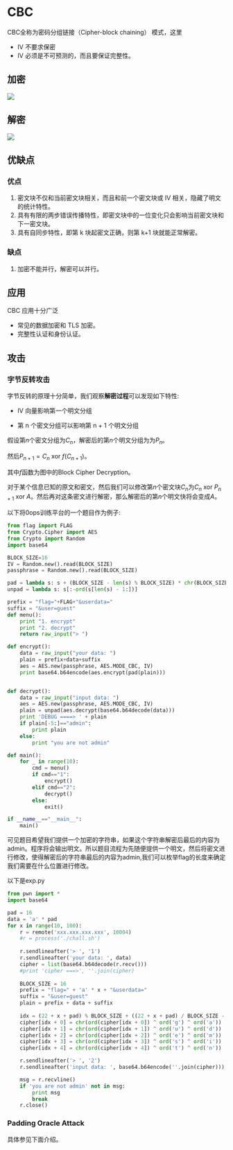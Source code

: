 # CBC

CBC全称为密码分组链接（Cipher-block chaining） 模式，这里

- IV 不要求保密
- IV 必须是不可预测的，而且要保证完整性。

## 加密

![](./figure/cbc_encryption.png)

## 解密

![](./figure/cbc_decryption.png)

## 优缺点

### 优点

1. 密文块不仅和当前密文块相关，而且和前一个密文块或 IV 相关，隐藏了明文的统计特性。
2. 具有有限的两步错误传播特性，即密文块中的一位变化只会影响当前密文块和下一密文块。
3. 具有自同步特性，即第 k 块起密文正确，则第 k+1 块就能正常解密。

### 缺点

1. 加密不能并行，解密可以并行。

## 应用

CBC 应用十分广泛

- 常见的数据加密和 TLS 加密。
- 完整性认证和身份认证。

## 攻击

###  字节反转攻击
字节反转的原理十分简单，我们观察**解密过程**可以发现如下特性:
- IV 向量影响第一个明文分组

- 第 n 个密文分组可以影响第 n + 1 个明文分组

假设第$n$个密文分组为$C_n$，解密后的第$n$个明文分组为为$P_n$。

然后$P_{n+1}=C_n~\text{xor}~f(C_{n+1})$。

其中$f$函数为图中的$\text{Block Cipher Decryption}$。

对于某个信息已知的原文和密文，然后我们可以修改第$n$个密文块$C_n$为$C_n~\text{xor}~P_{n+1}~\text{xor}~A$。然后再对这条密文进行解密，那么解密后的第$n$个明文快将会变成$A$。

以下将0ops训练平台的一个题目作为例子:

```python
from flag import FLAG
from Crypto.Cipher import AES
from Crypto import Random
import base64

BLOCK_SIZE=16
IV = Random.new().read(BLOCK_SIZE)
passphrase = Random.new().read(BLOCK_SIZE)

pad = lambda s: s + (BLOCK_SIZE - len(s) % BLOCK_SIZE) * chr(BLOCK_SIZE - len(s) % BLOCK_SIZE)
unpad = lambda s: s[:-ord(s[len(s) - 1:])]

prefix = "flag="+FLAG+"&userdata="
suffix = "&user=guest"
def menu():
    print "1. encrypt"
    print "2. decrypt"
    return raw_input("> ")

def encrypt():
    data = raw_input("your data: ")
    plain = prefix+data+suffix
    aes = AES.new(passphrase, AES.MODE_CBC, IV)
    print base64.b64encode(aes.encrypt(pad(plain)))


def decrypt():
    data = raw_input("input data: ")
    aes = AES.new(passphrase, AES.MODE_CBC, IV)
    plain = unpad(aes.decrypt(base64.b64decode(data)))
    print 'DEBUG ====> ' + plain
    if plain[-5:]=="admin":
        print plain
    else:
        print "you are not admin"

def main():
    for _ in range(10):
        cmd = menu()
        if cmd=="1":
            encrypt()
        elif cmd=="2":
            decrypt()
        else:
            exit()

if __name__=="__main__":
    main()
```

可见题目希望我们提供一个加密的字符串，如果这个字符串解密后最后的内容为admin。程序将会输出明文。所以题目流程为先随便提供一个明文，然后将密文进行修改，使得解密后的字符串最后的内容为admin,我们可以枚举flag的长度来确定我们需要在什么位置进行修改。

以下是exp.py

```python
from pwn import *
import base64

pad = 16
data = 'a' * pad
for x in range(10, 100):
    r = remote('xxx.xxx.xxx.xxx', 10004)
    #r = process('./chall.sh')
    
    r.sendlineafter('> ', '1')
    r.sendlineafter('your data: ', data)
    cipher = list(base64.b64decode(r.recv()))
    #print 'cipher ===>', ''.join(cipher)
    
    BLOCK_SIZE = 16
    prefix = "flag=" + 'a' * x + "&userdata="
    suffix = "&user=guest"
    plain = prefix + data + suffix
    
    idx = (22 + x + pad) % BLOCK_SIZE + ((22 + x + pad) / BLOCK_SIZE - 1) * BLOCK_SIZE
    cipher[idx + 0] = chr(ord(cipher[idx + 0]) ^ ord('g') ^ ord('a'))
    cipher[idx + 1] = chr(ord(cipher[idx + 1]) ^ ord('u') ^ ord('d'))
    cipher[idx + 2] = chr(ord(cipher[idx + 2]) ^ ord('e') ^ ord('m'))
    cipher[idx + 3] = chr(ord(cipher[idx + 3]) ^ ord('s') ^ ord('i'))
    cipher[idx + 4] = chr(ord(cipher[idx + 4]) ^ ord('t') ^ ord('n'))

    r.sendlineafter('> ', '2')
    r.sendlineafter('input data: ', base64.b64encode(''.join(cipher)))

    msg = r.recvline()
    if 'you are not admin' not in msg:
        print msg
        break
    r.close()  

```
### Padding Oracle Attack
具体参见下面介绍。
